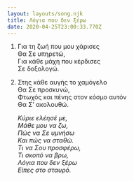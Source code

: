 ```yaml
---
layout: layouts/song.njk
title: Λόγια που δεν ξέρω
date: 2020-04-25T23:00:33.770Z
---
```

1. Για τη ζωή που μου χάρισες\
   Θα Σε υπηρετώ,\
   Για κάθε μάχη που κέρδισες\
   Σε δοξολογώ.

2. Στης κάθε αυγής το χαμόγελο\
   Θα Σε προσκυνώ,\
   Φτωχός και πένης στον κόσμο αυτόν\
   Θα Σ’ ακολουθώ.

   *Κύριε ελέησέ με,*\
   *Μάθε μου να ζω,*\
   *Πώς να Σε υμνήσω*\
   *Και πώς να σταθώ.*\
   *Τι να Σου προσφέρω,*\
   *Τι σκοπό να βρω,*\
   *Λόγια που δεν ξέρω*\
   *Είπες στο σταυρό.*